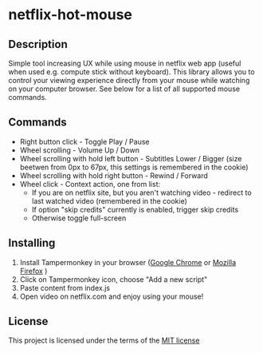 # netflix-hot-mouse

## Description

Simple tool increasing UX while using mouse in netflix web app (useful when used e.g. compute stick without keyboard). This library allows you to control your viewing experience directly from your mouse while watching on your computer browser. See below for a list of all supported mouse commands.

## Commands

* Right button click - Toggle Play / Pause
* Wheel scrolling - Volume Up / Down 
* Wheel scrolling with hold left button - Subtitles Lower / Bigger (size beetwen from 0px to 67px, this settings is remembered in the cookie)
* Wheel scrolling with hold right button - Rewind / Forward
* Wheel click - Context action, one from list:
   * If you are on netflix site, but you aren't watching video - redirect to last watched video (remembered in the cookie)
   * If option "skip credits" currently is enabled, trigger skip credits
   * Otherwise toggle full-screen

## Installing

1. Install Tampermonkey in your browser ([Google Chrome](https://chrome.google.com/webstore/detail/tampermonkey/dhdgffkkebhmkfjojejmpbldmpobfkfo?hl=en) or [Mozilla Firefox](https://addons.mozilla.org/pl/firefox/addon/tampermonkey/) )
1. Click on Tampermonkey icon, choose "Add a new script"
1. Paste content from index.js
1. Open video on netflix.com and enjoy using your mouse!

## License

This project is licensed under the terms of the [MIT license](https://github.com/callemall/material-ui/blob/master/LICENSE)
